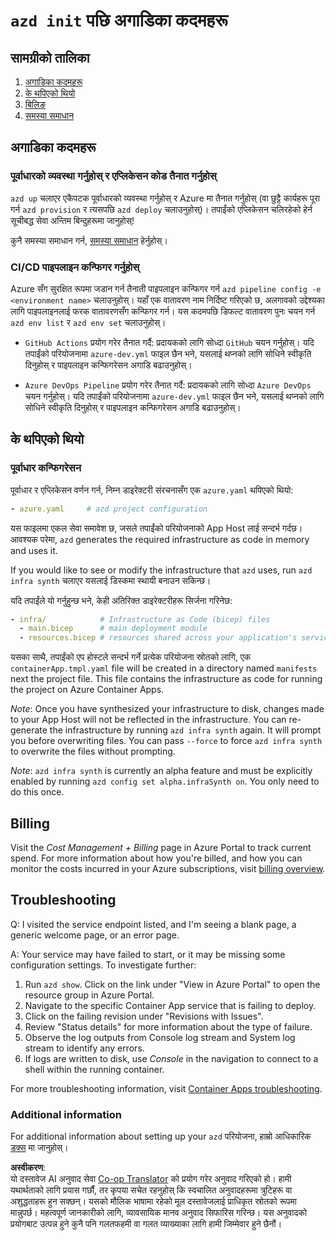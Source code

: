 <!--
CO_OP_TRANSLATOR_METADATA:
{
  "original_hash": "be745fda2aef9ee7ea772119fc6cdcf7",
  "translation_date": "2025-05-17T14:15:47+00:00",
  "source_file": "04-PracticalImplementation/samples/csharp/src/next-steps.md",
  "language_code": "ne"
}
-->
# `azd init` पछि अगाडिका कदमहरू

## सामग्रीको तालिका

1. [अगाडिका कदमहरू](../../../../../../04-PracticalImplementation/samples/csharp/src)
2. [के थपिएको थियो](../../../../../../04-PracticalImplementation/samples/csharp/src)
3. [बिलिङ](../../../../../../04-PracticalImplementation/samples/csharp/src)
4. [समस्या समाधान](../../../../../../04-PracticalImplementation/samples/csharp/src)

## अगाडिका कदमहरू

### पूर्वाधारको व्यवस्था गर्नुहोस् र एप्लिकेसन कोड तैनात गर्नुहोस्

`azd up` चलाएर एकैपटक पूर्वाधारको व्यवस्था गर्नुहोस् र Azure मा तैनात गर्नुहोस् (वा छुट्टै कार्यहरू पूरा गर्न `azd provision` र त्यसपछि `azd deploy` चलाउनुहोस्)। तपाईंको एप्लिकेसन चलिरहेको हेर्न सूचीबद्ध सेवा अन्तिम बिन्दुहरूमा जानुहोस्!

कुनै समस्या समाधान गर्न, [समस्या समाधान](../../../../../../04-PracticalImplementation/samples/csharp/src) हेर्नुहोस्।

### CI/CD पाइपलाइन कन्फिगर गर्नुहोस्

Azure सँग सुरक्षित रूपमा जडान गर्न तैनाती पाइपलाइन कन्फिगर गर्न `azd pipeline config -e <environment name>` चलाउनुहोस्। यहाँ एक वातावरण नाम निर्दिष्ट गरिएको छ, अलगावको उद्देश्यका लागि पाइपलाइनलाई फरक वातावरणसँग कन्फिगर गर्न। यस कदमपछि डिफल्ट वातावरण पुनः चयन गर्न `azd env list` र `azd env set` चलाउनुहोस्।

- `GitHub Actions` प्रयोग गरेर तैनात गर्दै: प्रदायकको लागि सोध्दा `GitHub` चयन गर्नुहोस्। यदि तपाईंको परियोजनामा `azure-dev.yml` फाइल छैन भने, यसलाई थप्नको लागि सोधिने स्वीकृति दिनुहोस् र पाइपलाइन कन्फिगरेसन अगाडि बढाउनुहोस्।

- `Azure DevOps Pipeline` प्रयोग गरेर तैनात गर्दै: प्रदायकको लागि सोध्दा `Azure DevOps` चयन गर्नुहोस्। यदि तपाईंको परियोजनामा `azure-dev.yml` फाइल छैन भने, यसलाई थप्नको लागि सोधिने स्वीकृति दिनुहोस् र पाइपलाइन कन्फिगरेसन अगाडि बढाउनुहोस्।

## के थपिएको थियो

### पूर्वाधार कन्फिगरेसन

पूर्वाधार र एप्लिकेसन वर्णन गर्न, निम्न डाइरेक्टरी संरचनासँग एक `azure.yaml` थपिएको थियो:

```yaml
- azure.yaml     # azd project configuration
```

यस फाइलमा एकल सेवा समावेश छ, जसले तपाईंको परियोजनाको App Host लाई सन्दर्भ गर्दछ। आवश्यक परेमा, `azd` generates the required infrastructure as code in memory and uses it.

If you would like to see or modify the infrastructure that `azd` uses, run `azd infra synth` चलाएर यसलाई डिस्कमा स्थायी बनाउन सकिन्छ।

यदि तपाईंले यो गर्नुहुन्छ भने, केही अतिरिक्त डाइरेक्टरीहरू सिर्जना गरिनेछ:

```yaml
- infra/            # Infrastructure as Code (bicep) files
  - main.bicep      # main deployment module
  - resources.bicep # resources shared across your application's services
```

यसका साथै, तपाईंको एप होस्टले सन्दर्भ गर्ने प्रत्येक परियोजना स्रोतको लागि, एक `containerApp.tmpl.yaml` file will be created in a directory named `manifests` next the project file. This file contains the infrastructure as code for running the project on Azure Container Apps.

*Note*: Once you have synthesized your infrastructure to disk, changes made to your App Host will not be reflected in the infrastructure. You can re-generate the infrastructure by running `azd infra synth` again. It will prompt you before overwriting files. You can pass `--force` to force `azd infra synth` to overwrite the files without prompting.

*Note*: `azd infra synth` is currently an alpha feature and must be explicitly enabled by running `azd config set alpha.infraSynth on`. You only need to do this once.

## Billing

Visit the *Cost Management + Billing* page in Azure Portal to track current spend. For more information about how you're billed, and how you can monitor the costs incurred in your Azure subscriptions, visit [billing overview](https://learn.microsoft.com/azure/developer/intro/azure-developer-billing).

## Troubleshooting

Q: I visited the service endpoint listed, and I'm seeing a blank page, a generic welcome page, or an error page.

A: Your service may have failed to start, or it may be missing some configuration settings. To investigate further:

1. Run `azd show`. Click on the link under "View in Azure Portal" to open the resource group in Azure Portal.
2. Navigate to the specific Container App service that is failing to deploy.
3. Click on the failing revision under "Revisions with Issues".
4. Review "Status details" for more information about the type of failure.
5. Observe the log outputs from Console log stream and System log stream to identify any errors.
6. If logs are written to disk, use *Console* in the navigation to connect to a shell within the running container.

For more troubleshooting information, visit [Container Apps troubleshooting](https://learn.microsoft.com/azure/container-apps/troubleshooting). 

### Additional information

For additional information about setting up your `azd` परियोजना, हाम्रो आधिकारिक [डक्स](https://learn.microsoft.com/azure/developer/azure-developer-cli/make-azd-compatible?pivots=azd-convert) मा जानुहोस्।

**अस्वीकरण**:  
यो दस्तावेज AI अनुवाद सेवा [Co-op Translator](https://github.com/Azure/co-op-translator) को प्रयोग गरेर अनुवाद गरिएको हो। हामी यथार्थताको लागि प्रयास गर्छौं, तर कृपया सचेत रहनुहोस् कि स्वचालित अनुवादहरूमा त्रुटिहरू वा अशुद्धताहरू हुन सक्छन्। यसको मौलिक भाषामा रहेको मूल दस्तावेजलाई प्राधिकृत स्रोतको रूपमा मान्नुपर्छ। महत्वपूर्ण जानकारीको लागि, व्यावसायिक मानव अनुवाद सिफारिस गरिन्छ। यस अनुवादको प्रयोगबाट उत्पन्न हुने कुनै पनि गलतफहमी वा गलत व्याख्याका लागि हामी जिम्मेवार हुने छैनौं।
